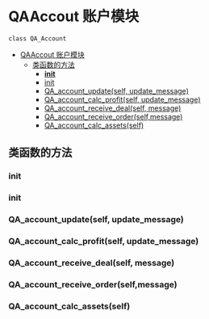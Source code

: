 # QAAccout 账户模块


```
class QA_Account
```

<!-- TOC -->

- [QAAccout 账户模块](#qaaccout-账户模块)
    - [类函数的方法](#类函数的方法)
        - [__init__](#__init__)
        - [init](#init)
        - [QA_account_update(self, update_message)](#qa_account_updateself-update_message)
        - [QA_account_calc_profit(self, update_message)](#qa_account_calc_profitself-update_message)
        - [QA_account_receive_deal(self, message)](#qa_account_receive_dealself-message)
        - [QA_account_receive_order(self,message)](#qa_account_receive_orderselfmessage)
        - [QA_account_calc_assets(self)](#qa_account_calc_assetsself)

<!-- /TOC -->


## 类函数的方法

### __init__
### init
### QA_account_update(self, update_message)
### QA_account_calc_profit(self, update_message)
### QA_account_receive_deal(self, message)
### QA_account_receive_order(self,message)
### QA_account_calc_assets(self)